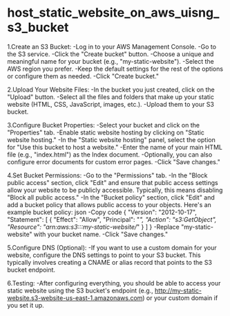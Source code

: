 # host_static_website_on_aws_uisng_s3_bucket
1.Create an S3 Bucket:
-Log in to your AWS Management Console.
-Go to the S3 service.
-Click the "Create bucket" button.
-Choose a unique and meaningful name for your bucket (e.g., "my-static-website").
-Select the AWS region you prefer.
-Keep the default settings for the rest of the options or configure them as needed.
-Click "Create bucket."

2.Upload Your Website Files:
-In the bucket you just created, click on the "Upload" button.
-Select all the files and folders that make up your static website (HTML, CSS, JavaScript, images, etc.).
-Upload them to your S3 bucket.

3.Configure Bucket Properties:
-Select your bucket and click on the "Properties" tab.
-Enable static website hosting by clicking on "Static website hosting."
-In the "Static website hosting" panel, select the option for "Use this bucket to host a website."
-Enter the name of your main HTML file (e.g., "index.html") as the Index document.
-Optionally, you can also configure error documents for custom error pages.
-Click "Save changes."

4.Set Bucket Permissions:
-Go to the "Permissions" tab.
-In the "Block public access" section, click "Edit" and ensure that public access settings allow your website to be publicly accessible. Typically, this means disabling "Block all public access."
-In the "Bucket policy" section, click "Edit" and add a bucket policy that allows public access to your objects. Here's an example bucket policy:
json
-Copy code
{
    "Version": "2012-10-17",
    "Statement": [
        {
            "Effect": "Allow",
            "Principal": "*",
            "Action": "s3:GetObject",
            "Resource": "arn:aws:s3:::my-static-website/*"
        }
    ]
}
-Replace "my-static-website" with your bucket name.
-Click "Save changes."

5.Configure DNS (Optional):
-If you want to use a custom domain for your website, configure the DNS settings to point to your S3 bucket. This typically involves creating a CNAME or alias record that points to the S3 bucket endpoint.

6.Testing:
-After configuring everything, you should be able to access your static website using the S3 bucket's endpoint (e.g., http://my-static-website.s3-website-us-east-1.amazonaws.com) or your custom domain if you set it up.
